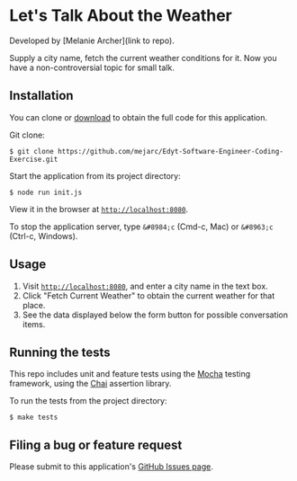 # Let's Talk About the Weather

Developed by [Melanie Archer](link to repo).

Supply a city name, fetch the current weather conditions for it. Now you have a non-controversial topic for small talk.

## Installation

You can clone or [download](https://github.com/mejarc/Edyt-Software-Engineer-Coding-Exercise/archive/master.zip) to obtain the full code for this application.

Git clone:

    $ git clone https://github.com/mejarc/Edyt-Software-Engineer-Coding-Exercise.git

Start the application from its project directory:

    $ node run init.js

View it in the browser at [`http://localhost:8080`](http://localhost:8080).

To stop the application server, type `&#8984;c` (Cmd-c, Mac) or `&#8963;c` (Ctrl-c, Windows).

## Usage

1. Visit [`http://localhost:8080`](http://localhost:8080), and enter a city name in the text box.
2. Click "Fetch Current Weather" to obtain the current weather for that place.
3. See the data displayed below the form button for possible conversation items.

## Running the tests

This repo includes unit and feature tests using the [Mocha](http://mochajs.org/) testing framework, using the [Chai](http://chaijs.com/) assertion library.

To run the tests from the project directory:

    $ make tests


## Filing a bug or feature request

Please submit to this application's [GitHub Issues page](https://github.com/mejarc/Edyt-Software-Engineer-Coding-Exercise/issues).
